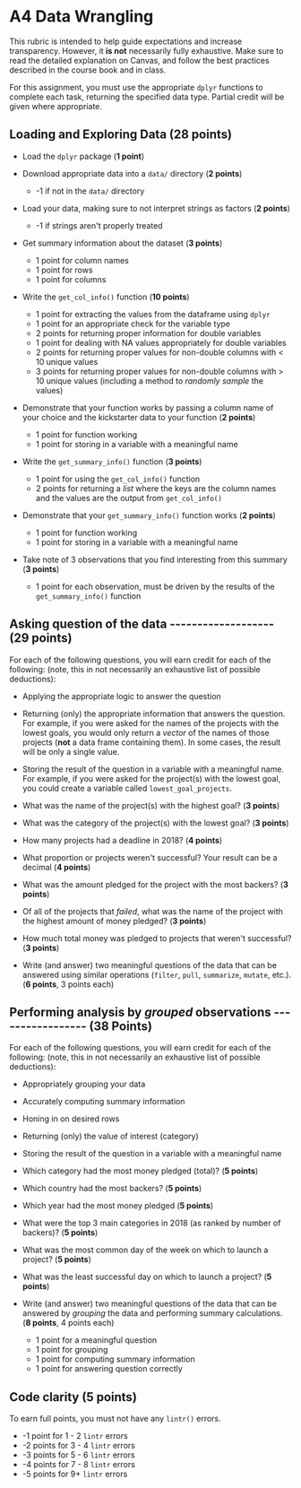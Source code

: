 # A4 Data Wrangling
This rubric is intended to help guide expectations and increase transparency. However, it **is not** necessarily fully exhaustive. Make sure to read the detailed explanation on Canvas, and follow the best practices described in the course book and in class.

For this assignment, you must use the appropriate `dplyr` functions to complete each task, returning the specified data type. Partial credit will be given where appropriate. 

## Loading and Exploring Data (**28 points**)
- Load the `dplyr` package (**1 point**)
- Download appropriate data into a `data/` directory (**2 points**)
    - -1 if not in the `data/` directory
- Load your data, making sure to not interpret strings as factors (**2 points**)
    - -1 if strings aren't properly treated

- Get summary information about the dataset (**3 points**)
    - 1 point for column names
    - 1 point for rows
    - 1 point for columns

- Write the `get_col_info()` function (**10 points**)
    - 1 point for extracting the values from the dataframe using `dplyr`
    - 1 point for an appropriate check for the variable type
    - 2 points for returning proper information for double variables
    - 1 point for dealing with NA values appropriately for double variables
    - 2 points for returning proper values for non-double columns with < 10 unique values
    - 3 points for returning proper values for non-double columns with > 10 unique values (including a method to *randomly sample* the values)

- Demonstrate that your function works by passing a column name of your choice and the kickstarter data to your function (**2 points**) 
    - 1 point for function working
    - 1 point for storing in a variable with a meaningful name

- Write the `get_summary_info()` function (**3 points**)
    - 1 point for using the `get_col_info()` function
    - 2 points for returning a *list* where the keys are the column names and the values are the output from `get_col_info()`
    
- Demonstrate that your `get_summary_info()` function works (**2 points**) 
    - 1 point for function working
    - 1 point for storing in a variable with a meaningful name

- Take note of 3 observations that you find interesting from this summary (**3 points**)
    - 1 point for each observation, must be driven by the results of the `get_summary_info()` function

## Asking question of the data ------------------- (**29 points**)
For each of the following questions, you will earn credit for each of the following:
(note, this in not necessarily an exhaustive list of possible deductions):
    
- Applying the appropriate logic to answer the question
- Returning (only) the appropriate information that answers the question. For example, if you were asked for the names of the projects with the lowest goals, you would only return a _vector_ of the names of those projects (**not** a data frame containing them). In some cases, the result will be only a single value.
- Storing the result of the question in a variable with a meaningful name. For example, if you were asked for the project(s) with the lowest goal, you could create a variable called `lowest_goal_projects`.

- What was the name of the project(s) with the highest goal? (**3 points**)

- What was the category of the project(s) with the lowest goal? (**3 points**)

- How many projects had a deadline in 2018? (**4 points**)
    
- What proportion or projects weren't successful? Your result can be a decimal (**4 points**)

- What was the amount pledged for the project with the most backers? (**3 points**)

- Of all of the projects that *failed*, what was the name of the project with the highest amount of money pledged? (**3 points**)

- How much total money was pledged to projects that weren't successful? (**3 points**)

- Write (and answer) two meaningful questions of the data that can be answered using similar operations (`filter`, `pull`, `summarize`, `mutate`, etc.). (**6 points**, 3 points each)
    
## Performing analysis by *grouped* observations ----------------- (38 Points)
For each of the following questions, you will earn credit for each of the following:
(note, this in not necessarily an exhaustive list of possible deductions):
    
- Appropriately grouping your data
- Accurately computing summary information
- Honing in on desired rows
- Returning (only) the value of interest (category)
- Storing the result of the question in a variable with a meaningful name

- Which category had the most money pledged (total)? (**5 points**)

- Which country had the most backers?  (**5 points**)

- Which year had the most money pledged (**5 points**)

- What were the top 3 main categories in 2018 (as ranked by number of backers)? (**5 points**)

- What was the most common day of the week on which to launch a project? (**5 points**)

- What was the least successful day on which to launch a project? (**5 points**)

- Write (and answer) two meaningful questions of the data that can be answered by _grouping_ the data and performing summary calculations. (**8 points**, 4 points each)
    - 1 point for a meaningful question
    - 1 point for grouping
    - 1 point for computing summary information
    - 1 point for answering question correctly

## Code clarity (**5 points**)
To earn full points, you must not have any `lintr()` errors. 
- -1 point for 1 - 2 `lintr` errors
- -2 points for 3 - 4 `lintr` errors
- -3 points for 5 - 6 `lintr` errors
- -4 points for 7 - 8 `lintr` errors
- -5 points for 9+ `lintr` errors